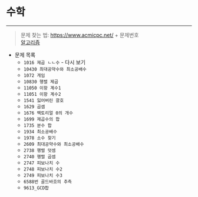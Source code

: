 # __수학__
---

>문제 찾는 법: https://www.acmicpc.net/ + 문제번호  <br>
>[알고리즘](https://github.com/Park-Seung-Hun/Algorithm-Problem/tree/main/-%20%EC%95%8C%EA%B3%A0%EB%A6%AC%EC%A6%98%20%EC%A0%95%EB%A6%AC)

- 문제 목록
  - `1016 제곱 ㄴㄴ수` - 다시 보기
  - `10430 최대공약수와 최소공배수`
  - `1072 게임`
  - `10830 행렬 제곱`
  - `11050 이항 계수1`
  - `11051 이항 계수2`
  - `1541 잃어버린 괄호`
  - `1629 곱셈`
  - `1676 팩토리얼 0의 개수`
  - `1699 제곱수의 합`
  - `1735 분수 합`
  - `1934 최소공배수`
  - `1978 소수 찾기`
  - `2609 최대공약수와 최소공배수`
  - `2738 행렬 덧셈`
  - `2740 행렬 곱셈`
  - `2747 피보나치 수`
  - `2748 피보나치 수2`
  - `2749 피보나치 수3`
  - `6588번 골드바흐의 추측`
  - `9613_GCD합`
